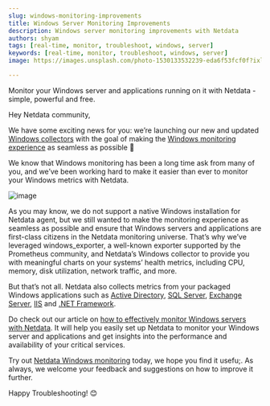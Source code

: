 ```yaml
---
slug: windows-monitoring-improvements
title: Windows Server Monitoring Improvements
description: Windows server monitoring improvements with Netdata
authors: shyam
tags: [real-time, monitor, troubleshoot, windows, server]
keywords: [real-time, monitor, troubleshoot, windows, server]
image: https://images.unsplash.com/photo-1530133532239-eda6f53fcf0f?ixlib=rb-4.0.3&ixid=MnwxMjA3fDB8MHxwaG90by1wYWdlfHx8fGVufDB8fHx8&auto=format&fit=crop&w=1074&q=80

---
```


Monitor your Windows server and applications running on it with Netdata - simple, powerful and free.

<!--truncate-->

Hey Netdata community,

We have some exciting news for you: we’re launching our new and updated [Windows collectors](https://learn.netdata.cloud/docs/data-collection/monitor-anything/System%20Metrics/Windows-machines) with the goal of making the [Windows monitoring experience](https://www.netdata.cloud/windows-monitoring/) as seamless as possible 🎉

We know that Windows monitoring has been a long time ask from many of you, and we’ve been working hard to make it easier than ever to monitor your Windows metrics with Netdata.

![image](https://user-images.githubusercontent.com/24860547/224129332-22b6f7ad-5dcc-435d-9839-71dfd2195c09.png)

As you may know, we do not support a native Windows installation for Netdata agent, but we still wanted to make the monitoring experience as seamless as possible and ensure that Windows servers and applications are first-class citizens in the Netdata monitoring universe.
That’s why we’ve leveraged windows_exporter, a well-known exporter supported by the Prometheus community, and Netdata’s Windows collector to provide you with meaningful charts on your systems’ health metrics, including CPU, memory, disk utilization, network traffic, and more.

But that’s not all. Netdata also collects metrics from your packaged Windows applications such as [Active Directory](https://www.netdata.cloud/ad-monitoring/), [SQL Server](https://www.netdata.cloud/mssql-monitoring/), [Exchange Server](https://www.netdata.cloud/msexchange-monitoring/), [IIS](https://www.netdata.cloud/iis-monitoring/) and [.NET Framework](https://www.netdata.cloud/dotnet-monitoring/). 

Do check out our article on [how to effectively monitor Windows servers with Netdata](https://www.netdata.cloud/windows-monitoring/). It will help you easily set up Netdata to monitor your Windows server and applications and get insights into the performance and availability of your critical services.

Try out [Netdata Windows monitoring](https://app.netdata.cloud/?utm_campaign=technical&utm_source=content&utm_medium=website&utm_content=windows) today, we hope you find it usefu;. As always, we welcome your feedback and suggestions on how to improve it further.

Happy Troubleshooting! 😊
